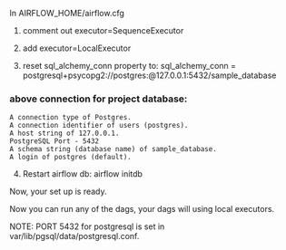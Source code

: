 In AIRFLOW_HOME/airflow.cfg 

1. comment out 
	executor=SequenceExecutor
	
2. add 
	 executor=LocalExecutor
	 
3. reset sql_alchemy_conn property to:
	 sql_alchemy_conn = postgresql+psycopg2://postgres:@127.0.0.1:5432/sample_database
	 
### above connection for project database:
	A connection type of Postgres.
	A connection identifier of users (postgres).
	A host string of 127.0.0.1.
	PostgreSQL Port - 5432
	A schema string (database name) of sample_database.
	A login of postgres (default).
	 
4. Restart airflow db: 
	 airflow initdb
	 
Now, your set up is ready. 

Now you can run any of the dags, your dags will using local executors.

NOTE: PORT 5432 for postgresql is set in  var/lib/pgsql/data/postgresql.conf.


